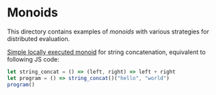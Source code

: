 # Monoids

This directory contains examples of _monoids_ with various strategies for distributed evaluation.

[Simple locally executed monoid](simplest-monoid-construction.amb) for string concatenation, equivalent to following JS code:

```javascript
let string_concat = () => (left, right) => left + right
let program = () => string_concat()("hello", "world")
program()
```